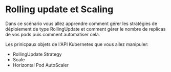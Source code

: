 # Rolling update et Scaling

Dans ce scénario vous allez apprendre comment gérer les stratégies de déploiement de type RollingUpdate et comment gérer le nombre de replicas de vos pods puis comment automatiser cela.

Les prinicpaux objets de l'API Kubernetes que vous allez manipuler:

- RollingUpdate Strategy
- Scale
- Horizontal Pod AutoScaler